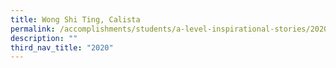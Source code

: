 ```yaml
---
title: Wong Shi Ting, Calista
permalink: /accomplishments/students/a-level-inspirational-stories/2020/calista/
description: ""
third_nav_title: "2020"
---
```



